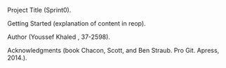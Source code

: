 Project Title (Sprint0).
 
Getting Started (explanation of content in reop).

Author (Youssef Khaled , 37-2598).

Acknowledgments (book Chacon, Scott, and Ben Straub. Pro Git. Apress,
2014.).
